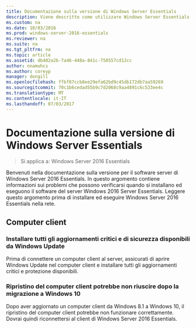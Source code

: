 ```yaml
---
title: Documentazione sulla versione di Windows Server Essentials
description: Viene descritto come utilizzare Windows Server Essentials
ms.custom: na
ms.date: 10/03/2016
ms.prod: windows-server-2016-essentials
ms.reviewer: na
ms.suite: na
ms.tgt_pltfrm: na
ms.topic: article
ms.assetid: db402a2b-7a46-448a-841c-750557cd12cc
author: nnamuhcs
ms.author: coreyp
manager: dongill
ms.openlocfilehash: ffbf87ccb8ee29efa62bd9c45db172db7aa59269
ms.sourcegitcommit: 70c1b6cedad55b9c7d2068c9aa4891c6c533ee4c
ms.translationtype: MT
ms.contentlocale: it-IT
ms.lasthandoff: 07/03/2017
---
```

# <a name="release-documentation-for-windows-server-essentials"></a>Documentazione sulla versione di Windows Server Essentials

>Si applica a: Windows Server 2016 Essentials

Benvenuti nella documentazione sulla versione per il software server di Windows Server 2016 Essentials. In questo argomento contiene informazioni sui problemi che possono verificarsi quando si installano ed eseguono il software del server Windows 2016 Server Essentials. Leggere questo argomento prima di installare ed eseguire Windows Server 2016 Essentials nella rete.  
  
## <a name="client-computers"></a>Computer client  
  
### <a name="install-all-available-critical-and-security-updates-from-windows-update"></a>Installare tutti gli aggiornamenti critici e di sicurezza disponibili da Windows Update  

Prima di connettere un computer client al server, assicurati di aprire Windows Update nel computer client e installare tutti gli aggiornamenti critici e protezione disponibili.  
  
### <a name="client-computer-restore-may-not-succeed-after-migration-to-windows-10"></a>Ripristino del computer client potrebbe non riuscire dopo la migrazione a Windows 10  
 Dopo aver aggiornato un computer client da Windows 8.1 a Windows 10, il ripristino del computer client potrebbe non funzionare correttamente. Dovrai quindi riconnettersi al client di Windows Server 2016 Essentials. 
